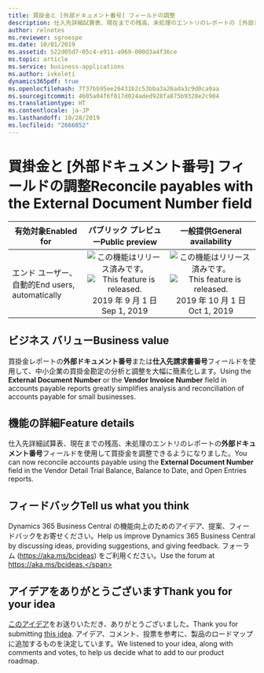```yaml
---
title: 買掛金と [外部ドキュメント番号] フィールドの調整
description: 仕入先詳細試算表、現在までの残高、未処理のエントリのレポートの [外部ドキュメント番号] フィールドを使用して買掛金を調整します
author: relnotes
ms.reviewer: sgroespe
ms.date: 10/01/2019
ms.assetid: 522d05d7-05c4-e911-a969-000d3a4f36ce
ms.topic: article
ms.service: business-applications
ms.author: ivkoleti
dynamics365pdf: true
ms.openlocfilehash: 7f37bb95ee26431b2c53bba3a26ada3c9d0ca9aa
ms.sourcegitcommit: 4605a04f6f017d024aded928fa875b9328e2c904
ms.translationtype: HT
ms.contentlocale: ja-JP
ms.lasthandoff: 10/28/2019
ms.locfileid: "2666852"
---
```

# <a name="reconcile-payables-with-the-external-document-number-field"></a><span data-ttu-id="5def3-103">買掛金と [外部ドキュメント番号] フィールドの調整</span><span class="sxs-lookup"><span data-stu-id="5def3-103">Reconcile payables with the External Document Number field</span></span>


| <span data-ttu-id="5def3-104">有効対象</span><span class="sxs-lookup"><span data-stu-id="5def3-104">Enabled for</span></span>    |  <span data-ttu-id="5def3-105">パブリック プレビュー</span><span class="sxs-lookup"><span data-stu-id="5def3-105">Public preview</span></span> | <span data-ttu-id="5def3-106">一般提供</span><span class="sxs-lookup"><span data-stu-id="5def3-106">General availability</span></span> | 
| ---------- | :----------: |:----------: |
|<span data-ttu-id="5def3-107">エンド ユーザー、自動的</span><span class="sxs-lookup"><span data-stu-id="5def3-107">End users, automatically</span></span>|<span data-ttu-id="5def3-108">![この機能はリリース済みです。](/dynamics365-release-plan/media/green-checkmark.png "この機能はリリース済みです。")</span><span class="sxs-lookup"><span data-stu-id="5def3-108">![This feature is released.](/dynamics365-release-plan/media/green-checkmark.png "This feature is released.")</span></span> <span data-ttu-id="5def3-109">2019 年 9 月 1 日</span><span class="sxs-lookup"><span data-stu-id="5def3-109">Sep 1, 2019</span></span>| <span data-ttu-id="5def3-110">![この機能はリリース済みです。](/dynamics365-release-plan/media/green-checkmark.png "この機能はリリース済みです。")</span><span class="sxs-lookup"><span data-stu-id="5def3-110">![This feature is released.](/dynamics365-release-plan/media/green-checkmark.png "This feature is released.")</span></span> <span data-ttu-id="5def3-111">2019 年 10 月 1 日</span><span class="sxs-lookup"><span data-stu-id="5def3-111">Oct 1, 2019</span></span>|


## <a name="business-value"></a><span data-ttu-id="5def3-112">ビジネス バリュー</span><span class="sxs-lookup"><span data-stu-id="5def3-112">Business value</span></span>
<!-- bv start -->
<span data-ttu-id="5def3-113">買掛金レポートの**外部ドキュメント番号**または**仕入先請求書番号**フィールドを使用して、中小企業の買掛金勘定の分析と調整を大幅に簡素化します。</span><span class="sxs-lookup"><span data-stu-id="5def3-113">Using the **External Document Number** or the **Vendor Invoice Number** field in accounts payable reports greatly simplifies analysis and reconciliation of accounts payable for small businesses.</span></span>
<!-- bv end -->



## <a name="feature-details"></a><span data-ttu-id="5def3-114">機能の詳細</span><span class="sxs-lookup"><span data-stu-id="5def3-114">Feature details</span></span>
<!--feature detail start -->
<span data-ttu-id="5def3-115">仕入先詳細試算表、現在までの残高、未処理のエントリのレポートの**外部ドキュメント番号**フィールドを使用して買掛金を調整できるようになりました。</span><span class="sxs-lookup"><span data-stu-id="5def3-115">You can now reconcile accounts payable using the **External Document Number** field in the Vendor Detail Trial Balance, Balance to Date, and Open Entries reports.</span></span>
<!--feature detail end -->






## <a name="tell-us-what-you-think"></a><span data-ttu-id="5def3-116">フィードバック</span><span class="sxs-lookup"><span data-stu-id="5def3-116">Tell us what you think</span></span>
<span data-ttu-id="5def3-117">Dynamics 365 Business Central の機能向上のためのアイデア、提案、フィードバックをお寄せください。</span><span class="sxs-lookup"><span data-stu-id="5def3-117">Help us improve Dynamics 365 Business Central by discussing ideas, providing suggestions, and giving feedback.</span></span> <span data-ttu-id="5def3-118">フォーラム (https://aka.ms/bcideas) をご利用ください。</span><span class="sxs-lookup"><span data-stu-id="5def3-118">Use the forum at https://aka.ms/bcideas.</span></span>



## <a name="thank-you-for-your-idea"></a><span data-ttu-id="5def3-119">アイデアをありがとうございます</span><span class="sxs-lookup"><span data-stu-id="5def3-119">Thank you for your idea</span></span>
<span data-ttu-id="5def3-120">[このアイデア](https://experience.dynamics.com/ideas/idea/?ideaid=496e9630-cebf-e711-80c0-00155d7cb38d)をお送りいただき、ありがとうございました。</span><span class="sxs-lookup"><span data-stu-id="5def3-120">Thank you for submitting [this idea](https://experience.dynamics.com/ideas/idea/?ideaid=496e9630-cebf-e711-80c0-00155d7cb38d).</span></span> <span data-ttu-id="5def3-121">アイデア、コメント、投票を参考に、製品のロードマップに追加するものを決定しています。</span><span class="sxs-lookup"><span data-stu-id="5def3-121">We listened to your idea, along with comments and votes, to help us decide what to add to our product roadmap.</span></span>
